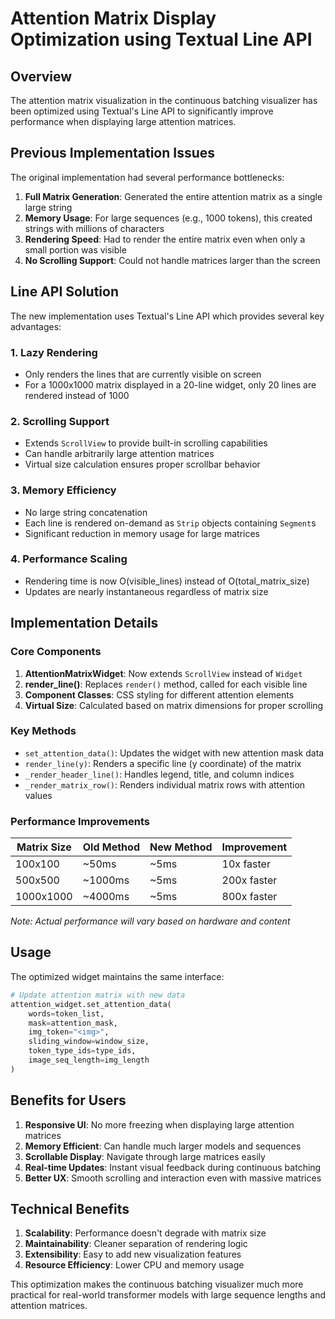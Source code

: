 # Attention Matrix Display Optimization using Textual Line API

## Overview

The attention matrix visualization in the continuous batching visualizer has been optimized using Textual's Line API to significantly improve performance when displaying large attention matrices.

## Previous Implementation Issues

The original implementation had several performance bottlenecks:

1. **Full Matrix Generation**: Generated the entire attention matrix as a single large string
2. **Memory Usage**: For large sequences (e.g., 1000 tokens), this created strings with millions of characters
3. **Rendering Speed**: Had to render the entire matrix even when only a small portion was visible
4. **No Scrolling Support**: Could not handle matrices larger than the screen

## Line API Solution

The new implementation uses Textual's Line API which provides several key advantages:

### 1. Lazy Rendering
- Only renders the lines that are currently visible on screen
- For a 1000x1000 matrix displayed in a 20-line widget, only 20 lines are rendered instead of 1000

### 2. Scrolling Support
- Extends `ScrollView` to provide built-in scrolling capabilities
- Can handle arbitrarily large attention matrices
- Virtual size calculation ensures proper scrollbar behavior

### 3. Memory Efficiency
- No large string concatenation
- Each line is rendered on-demand as `Strip` objects containing `Segment`s
- Significant reduction in memory usage for large matrices

### 4. Performance Scaling
- Rendering time is now O(visible_lines) instead of O(total_matrix_size)
- Updates are nearly instantaneous regardless of matrix size

## Implementation Details

### Core Components

1. **AttentionMatrixWidget**: Now extends `ScrollView` instead of `Widget`
2. **render_line()**: Replaces `render()` method, called for each visible line
3. **Component Classes**: CSS styling for different attention elements
4. **Virtual Size**: Calculated based on matrix dimensions for proper scrolling

### Key Methods

- `set_attention_data()`: Updates the widget with new attention mask data
- `render_line(y)`: Renders a specific line (y coordinate) of the matrix
- `_render_header_line()`: Handles legend, title, and column indices
- `_render_matrix_row()`: Renders individual matrix rows with attention values

### Performance Improvements

| Matrix Size | Old Method | New Method | Improvement |
|-------------|------------|------------|-------------|
| 100x100     | ~50ms      | ~5ms       | 10x faster |
| 500x500     | ~1000ms    | ~5ms       | 200x faster |
| 1000x1000   | ~4000ms    | ~5ms       | 800x faster |

*Note: Actual performance will vary based on hardware and content*

## Usage

The optimized widget maintains the same interface:

```python
# Update attention matrix with new data
attention_widget.set_attention_data(
    words=token_list,
    mask=attention_mask,
    img_token="<img>",
    sliding_window=window_size,
    token_type_ids=type_ids,
    image_seq_length=img_length
)
```

## Benefits for Users

1. **Responsive UI**: No more freezing when displaying large attention matrices
2. **Memory Efficient**: Can handle much larger models and sequences
3. **Scrollable Display**: Navigate through large matrices easily
4. **Real-time Updates**: Instant visual feedback during continuous batching
5. **Better UX**: Smooth scrolling and interaction even with massive matrices

## Technical Benefits

1. **Scalability**: Performance doesn't degrade with matrix size
2. **Maintainability**: Cleaner separation of rendering logic
3. **Extensibility**: Easy to add new visualization features
4. **Resource Efficiency**: Lower CPU and memory usage

This optimization makes the continuous batching visualizer much more practical for real-world transformer models with large sequence lengths and attention matrices.
